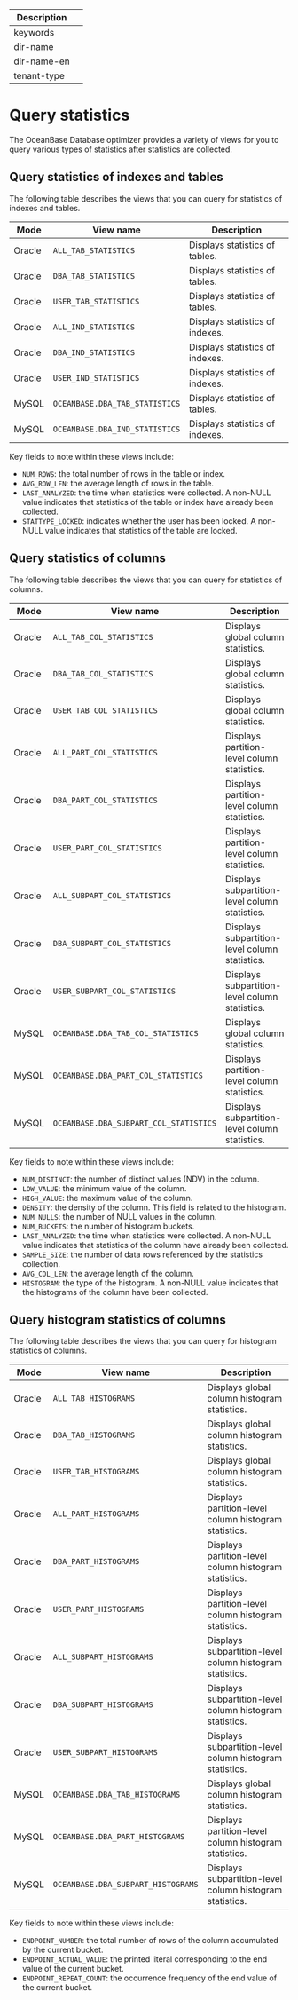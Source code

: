 | Description   |                 |
|---------------|-----------------|
| keywords      |                 |
| dir-name      |                 |
| dir-name-en   |                 |
| tenant-type   |                 |


# Query statistics

The OceanBase Database optimizer provides a variety of views for you to query various types of statistics after statistics are collected.

## Query statistics of indexes and tables

The following table describes the views that you can query for statistics of indexes and tables.

| Mode | View name | Description |
|---|---|---|
| Oracle | `ALL_TAB_STATISTICS` | Displays statistics of tables. |
| Oracle | `DBA_TAB_STATISTICS` | Displays statistics of tables. |
| Oracle | `USER_TAB_STATISTICS` | Displays statistics of tables. |
| Oracle | `ALL_IND_STATISTICS` | Displays statistics of indexes. |
| Oracle | `DBA_IND_STATISTICS` | Displays statistics of indexes. |
| Oracle | `USER_IND_STATISTICS` | Displays statistics of indexes. |
| MySQL | `OCEANBASE.DBA_TAB_STATISTICS` | Displays statistics of tables. |
| MySQL | `OCEANBASE.DBA_IND_STATISTICS` | Displays statistics of indexes. |

Key fields to note within these views include:

* `NUM_ROWS`: the total number of rows in the table or index.
* `AVG_ROW_LEN`: the average length of rows in the table.
* `LAST_ANALYZED`: the time when statistics were collected. A non-NULL value indicates that statistics of the table or index have already been collected.
* `STATTYPE_LOCKED`: indicates whether the user has been locked. A non-NULL value indicates that statistics of the table are locked.

## Query statistics of columns

The following table describes the views that you can query for statistics of columns.

| Mode | View name | Description |
|---|---|---|
| Oracle | `ALL_TAB_COL_STATISTICS` | Displays global column statistics. |
| Oracle | `DBA_TAB_COL_STATISTICS` | Displays global column statistics. |
| Oracle | `USER_TAB_COL_STATISTICS` | Displays global column statistics. |
| Oracle | `ALL_PART_COL_STATISTICS` | Displays partition-level column statistics. |
| Oracle | `DBA_PART_COL_STATISTICS` | Displays partition-level column statistics. |
| Oracle | `USER_PART_COL_STATISTICS` | Displays partition-level column statistics. |
| Oracle | `ALL_SUBPART_COL_STATISTICS` | Displays subpartition-level column statistics. |
| Oracle | `DBA_SUBPART_COL_STATISTICS` | Displays subpartition-level column statistics. |
| Oracle | `USER_SUBPART_COL_STATISTICS` | Displays subpartition-level column statistics. |
| MySQL | `OCEANBASE.DBA_TAB_COL_STATISTICS` | Displays global column statistics. |
| MySQL | `OCEANBASE.DBA_PART_COL_STATISTICS` | Displays partition-level column statistics. |
| MySQL | `OCEANBASE.DBA_SUBPART_COL_STATISTICS` | Displays subpartition-level column statistics. |

Key fields to note within these views include:

* `NUM_DISTINCT`: the number of distinct values (NDV) in the column.
* `LOW_VALUE`: the minimum value of the column.
* `HIGH_VALUE`: the maximum value of the column.
* `DENSITY`: the density of the column. This field is related to the histogram.
* `NUM_NULLS`: the number of NULL values in the column.
* `NUM_BUCKETS`: the number of histogram buckets.
* `LAST_ANALYZED`: the time when statistics were collected. A non-NULL value indicates that statistics of the column have already been collected.
* `SAMPLE_SIZE`: the number of data rows referenced by the statistics collection.
* `AVG_COL_LEN`: the average length of the column.
* `HISTOGRAM`: the type of the histogram. A non-NULL value indicates that the histograms of the column have been collected.


## Query histogram statistics of columns

The following table describes the views that you can query for histogram statistics of columns.

| Mode | View name | Description |
|---|---|---|
| Oracle | `ALL_TAB_HISTOGRAMS` | Displays global column histogram statistics. |
| Oracle | `DBA_TAB_HISTOGRAMS` | Displays global column histogram statistics. |
| Oracle | `USER_TAB_HISTOGRAMS` | Displays global column histogram statistics. |
| Oracle | `ALL_PART_HISTOGRAMS` | Displays partition-level column histogram statistics. |
| Oracle | `DBA_PART_HISTOGRAMS` | Displays partition-level column histogram statistics. |
| Oracle | `USER_PART_HISTOGRAMS` | Displays partition-level column histogram statistics. |
| Oracle | `ALL_SUBPART_HISTOGRAMS` | Displays subpartition-level column histogram statistics. |
| Oracle | `DBA_SUBPART_HISTOGRAMS` | Displays subpartition-level column histogram statistics. |
| Oracle | `USER_SUBPART_HISTOGRAMS` | Displays subpartition-level column histogram statistics. |
| MySQL | `OCEANBASE.DBA_TAB_HISTOGRAMS` | Displays global column histogram statistics. |
| MySQL | `OCEANBASE.DBA_PART_HISTOGRAMS` | Displays partition-level column histogram statistics. |
| MySQL | `OCEANBASE.DBA_SUBPART_HISTOGRAMS` | Displays subpartition-level column histogram statistics. |

Key fields to note within these views include:

* `ENDPOINT_NUMBER`: the total number of rows of the column accumulated by the current bucket.
* `ENDPOINT_ACTUAL_VALUE`: the printed literal corresponding to the end value of the current bucket.
* `ENDPOINT_REPEAT_COUNT`: the occurrence frequency of the end value of the current bucket.
